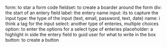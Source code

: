 form: to star a form code
fieldset: to create a boarder around the form
div: the start of an entery field
label: the entery name
input: its to capture the input
type: the type of the input (text, email, password, text, date)
name: i think a tag for the input
select: another type of enteries, multiple choices
option: to enter the options for a select type of enteries
placeholder: a highlight in side the entery field to guid user for what to write in the box
button: to create a button